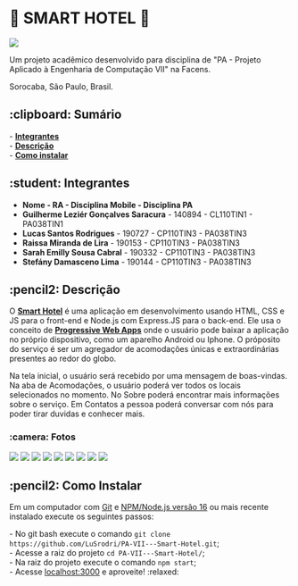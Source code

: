 ﻿# :star2: SMART HOTEL :star2:

<img src="/fotos_README/SmartHotel.gif">

<p>Um projeto acadêmico desenvolvido para disciplina de "PA - Projeto Aplicado à Engenharia de Computação VII" na Facens.</p>
<p>Sorocaba, São Paulo, Brasil.</p>

<h2>:clipboard: Sumário</h2>
 - <strong><a href="#integrantes">Integrantes</a></strong> <br>
 - <strong><a href="#descricao">Descrição</a></strong> <br>
 - <strong><a href="#instalar">Como instalar</a></strong> <br>

<h2 id="integrantes">:student: Integrantes</h2>
<ul>
	<li><strong>Nome - RA - Disciplina Mobile - Disciplina PA</strong></li>
	<li><strong>Guilherme Leziér Gonçalves Saracura</strong> - 140894 - CL110TIN1 - PA038TIN1</li>
	<li><strong>Lucas Santos Rodrigues</strong> - 190727 - CP110TIN3 - PA038TIN3</li>
	<li><strong>Raissa Miranda de Lira</strong> - 190153 - CP110TIN3 - PA038TIN3</li>
	<li><strong>Sarah Emilly Sousa Cabral</strong> - 190332 - CP110TIN3 - PA038TIN3</li>
	<li><strong>Stefány Damasceno Lima</strong> - 190144 - CP110TIN3 - PA038TIN3</li>
</ul>

<h2 id="descricao">:pencil2: Descrição</h2>

<p>O <strong><a href="https://smart-hotel-pa.herokuapp.com/">Smart Hotel</a></strong> é uma aplicação em desenvolvimento usando HTML, CSS e JS para o front-end e Node.js com Express.JS para o back-end. Ele usa o conceito de <strong><a href="https://web.dev/progressive-web-apps/">Progressive Web Apps</a></strong> onde o usuário pode baixar a aplicação no próprio dispositivo, como um aparelho Android ou Iphone. O próposito do serviço é ser um agregador de acomodações únicas e extraordinárias presentes ao redor do globo.</p>
<p>Na tela inicial, o usuário será recebido por uma mensagem de boas-vindas. Na aba de Acomodações, o usuário poderá ver todos os locais selecionados no momento. No Sobre poderá encontrar mais informações sobre o serviço. Em Contatos a pessoa poderá conversar com nós para poder tirar duvidas e conhecer mais.</p>

<h3>:camera: Fotos</h3>
<img src="./fotos_README/img1.png">
<img src="./fotos_README/img8.png">
<img src="./fotos_README/img2.png">
<img src="./fotos_README/img3.png">
<img src="./fotos_README/img4.png">
<img src="./fotos_README/img5.png">
<img src="./fotos_README/img6.png">
<img src="./fotos_README/img7.png">
<img src="./fotos_README/img9.png">

<h2 id="instalar">:pencil2: Como Instalar</h2>
<p>Em um computador com <a href="https://git-scm.com/downloads">Git</a> e <a href="https://nodejs.org/en/">NPM/Node.js versão 16</a> ou mais recente instalado execute os seguintes passos:</p>
 - No git bash execute o comando <code>git clone https://github.com/LuSrodri/PA-VII---Smart-Hotel.git</code>; <br>
 - Acesse a raiz do projeto <code>cd PA-VII---Smart-Hotel/</code>; <br>
 - Na raiz do projeto execute o comando <code>npm start</code>; <br>
 - Acesse <a href="localhost:3000">localhost:3000</a> e aproveite! :relaxed:
